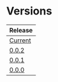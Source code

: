 # Versions

| Release |
|---------|
| [Current](http://127.0.0.1:8000/0.0.2/) |
| [0.0.2](http://127.0.0.1:8000/0.0.2/) |
| [0.0.1](http://127.0.0.1:8000/0.0.1/) |
| [0.0.0](http://127.0.0.1:8000/0.0.0/) |
